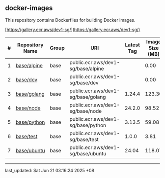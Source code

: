 ## docker-images

This repository contains Dockerfiles for building Docker images.

[https://gallery.ecr.aws/dev1-sg/](https://gallery.ecr.aws/dev1-sg/)


| # | Repository Name | Group | URI | Latest Tag | Image Size (MB)
|---|---|---|---|---|---
| 1 | [base/alpine](https://gallery.ecr.aws/dev1-sg/base/alpine) | base | public.ecr.aws/dev1-sg/base/alpine | <none> | 0.00
| 2 | [base/dev](https://gallery.ecr.aws/dev1-sg/base/dev) | base | public.ecr.aws/dev1-sg/base/dev | <none> | 0.00
| 3 | [base/golang](https://gallery.ecr.aws/dev1-sg/base/golang) | base | public.ecr.aws/dev1-sg/base/golang | 1.24.4 | 123.30
| 4 | [base/node](https://gallery.ecr.aws/dev1-sg/base/node) | base | public.ecr.aws/dev1-sg/base/node | 24.2.0 | 98.52
| 5 | [base/python](https://gallery.ecr.aws/dev1-sg/base/python) | base | public.ecr.aws/dev1-sg/base/python | 3.13.5 | 59.08
| 6 | [base/test](https://gallery.ecr.aws/dev1-sg/base/test) | base | public.ecr.aws/dev1-sg/base/test | 1.0.0 | 3.81
| 7 | [base/ubuntu](https://gallery.ecr.aws/dev1-sg/base/ubuntu) | base | public.ecr.aws/dev1-sg/base/ubuntu | 24.04 | 118.07

---

last_updated: Sat Jun 21 03:16:24 2025 +08